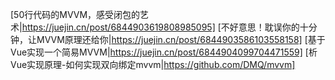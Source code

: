 [50行代码的MVVM，感受闭包的艺术|https://juejin.cn/post/6844903619808985095]
[不好意思！耽误你的十分钟，让MVVM原理还给你|https://juejin.cn/post/6844903586103558158]
[基于Vue实现一个简易MVVM|https://juejin.cn/post/6844904099704471559]
[析Vue实现原理-如何实现双向绑定mvvm|https://github.com/DMQ/mvvm]
